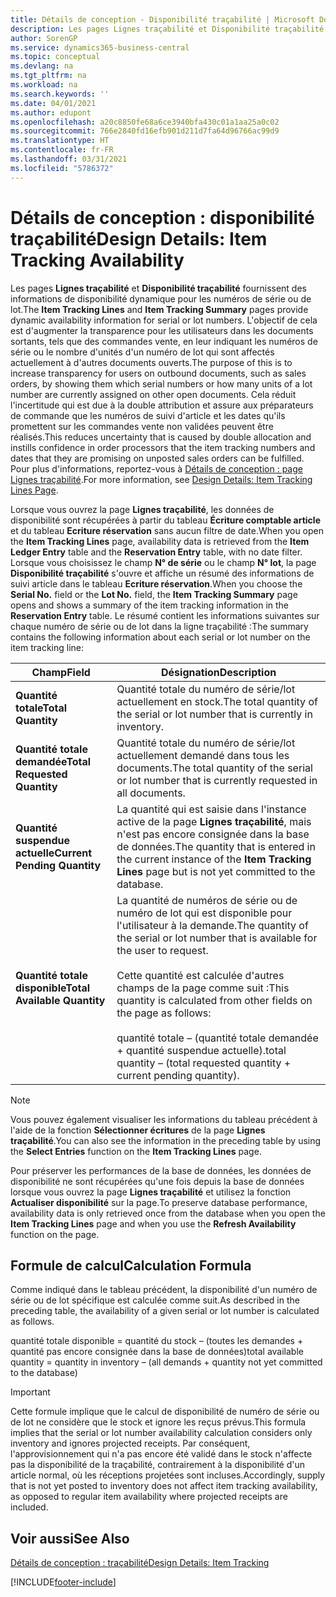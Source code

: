 ```yaml
---
title: Détails de conception - Disponibilité traçabilité | Microsoft Docs
description: Les pages Lignes traçabilité et Disponibilité traçabilité fournissent des informations de disponibilité dynamique pour les numéros de série ou de lot. L'objectif de cela est d'augmenter la transparence pour les utilisateurs dans les documents sortants, tels que des commandes vente, en leur indiquant les numéros de série ou le nombre d'unités d'un numéro de lot qui sont affectés actuellement à d'autres documents ouverts.
author: SorenGP
ms.service: dynamics365-business-central
ms.topic: conceptual
ms.devlang: na
ms.tgt_pltfrm: na
ms.workload: na
ms.search.keywords: ''
ms.date: 04/01/2021
ms.author: edupont
ms.openlocfilehash: a20c8850fe68a6ce3940bfa430c01a1aa25a0c02
ms.sourcegitcommit: 766e2840fd16efb901d211d7fa64d96766ac99d9
ms.translationtype: HT
ms.contentlocale: fr-FR
ms.lasthandoff: 03/31/2021
ms.locfileid: "5786372"
---
```

# <a name="design-details-item-tracking-availability"></a><span data-ttu-id="66b4c-104">Détails de conception : disponibilité traçabilité</span><span class="sxs-lookup"><span data-stu-id="66b4c-104">Design Details: Item Tracking Availability</span></span>
<span data-ttu-id="66b4c-105">Les pages **Lignes traçabilité** et **Disponibilité traçabilité** fournissent des informations de disponibilité dynamique pour les numéros de série ou de lot.</span><span class="sxs-lookup"><span data-stu-id="66b4c-105">The **Item Tracking Lines** and **Item Tracking Summary** pages provide dynamic availability information for serial or lot numbers.</span></span> <span data-ttu-id="66b4c-106">L'objectif de cela est d'augmenter la transparence pour les utilisateurs dans les documents sortants, tels que des commandes vente, en leur indiquant les numéros de série ou le nombre d'unités d'un numéro de lot qui sont affectés actuellement à d'autres documents ouverts.</span><span class="sxs-lookup"><span data-stu-id="66b4c-106">The purpose of this is to increase transparency for users on outbound documents, such as sales orders, by showing them which serial numbers or how many units of a lot number are currently assigned on other open documents.</span></span> <span data-ttu-id="66b4c-107">Cela réduit l'incertitude qui est due à la double attribution et assure aux préparateurs de commande que les numéros de suivi d'article et les dates qu'ils promettent sur les commandes vente non validées peuvent être réalisés.</span><span class="sxs-lookup"><span data-stu-id="66b4c-107">This reduces uncertainty that is caused by double allocation and instills confidence in order processors that the item tracking numbers and dates that they are promising on unposted sales orders can be fulfilled.</span></span> <span data-ttu-id="66b4c-108">Pour plus d'informations, reportez-vous à [Détails de conception : page Lignes traçabilité](design-details-item-tracking-lines-window.md).</span><span class="sxs-lookup"><span data-stu-id="66b4c-108">For more information, see [Design Details: Item Tracking Lines Page](design-details-item-tracking-lines-window.md).</span></span>  

 <span data-ttu-id="66b4c-109">Lorsque vous ouvrez la page **Lignes traçabilité**, les données de disponibilité sont récupérées à partir du tableau **Écriture comptable article** et du tableau **Ecriture réservation** sans aucun filtre de date.</span><span class="sxs-lookup"><span data-stu-id="66b4c-109">When you open the **Item Tracking Lines** page, availability data is retrieved from the **Item Ledger Entry** table and the **Reservation Entry** table, with no date filter.</span></span> <span data-ttu-id="66b4c-110">Lorsque vous choisissez le champ **N° de série** ou le champ **N° lot**, la page **Disponibilité traçabilité** s'ouvre et affiche un résumé des informations de suivi article dans le tableau **Ecriture réservation**.</span><span class="sxs-lookup"><span data-stu-id="66b4c-110">When you choose the **Serial No.** field or the **Lot No.** field, the **Item Tracking Summary** page opens and shows a summary of the item tracking information in the **Reservation Entry** table.</span></span> <span data-ttu-id="66b4c-111">Le résumé contient les informations suivantes sur chaque numéro de série ou de lot dans la ligne traçabilité :</span><span class="sxs-lookup"><span data-stu-id="66b4c-111">The summary contains the following information about each serial or lot number on the item tracking line:</span></span>  

|<span data-ttu-id="66b4c-112">Champ</span><span class="sxs-lookup"><span data-stu-id="66b4c-112">Field</span></span>|<span data-ttu-id="66b4c-113">Désignation</span><span class="sxs-lookup"><span data-stu-id="66b4c-113">Description</span></span>|  
|---------------------------------|---------------------------------------|  
|<span data-ttu-id="66b4c-114">**Quantité totale**</span><span class="sxs-lookup"><span data-stu-id="66b4c-114">**Total Quantity**</span></span>|<span data-ttu-id="66b4c-115">Quantité totale du numéro de série/lot actuellement en stock.</span><span class="sxs-lookup"><span data-stu-id="66b4c-115">The total quantity of the serial or lot number that is currently in inventory.</span></span>|  
|<span data-ttu-id="66b4c-116">**Quantité totale demandée**</span><span class="sxs-lookup"><span data-stu-id="66b4c-116">**Total Requested Quantity**</span></span>|<span data-ttu-id="66b4c-117">Quantité totale du numéro de série/lot actuellement demandé dans tous les documents.</span><span class="sxs-lookup"><span data-stu-id="66b4c-117">The total quantity of the serial or lot number that is currently requested in all documents.</span></span>|  
|<span data-ttu-id="66b4c-118">**Quantité suspendue actuelle**</span><span class="sxs-lookup"><span data-stu-id="66b4c-118">**Current Pending Quantity**</span></span>|<span data-ttu-id="66b4c-119">La quantité qui est saisie dans l'instance active de la page **Lignes traçabilité**, mais n'est pas encore consignée dans la base de données.</span><span class="sxs-lookup"><span data-stu-id="66b4c-119">The quantity that is entered in the current instance of the **Item Tracking Lines** page but is not yet committed to the database.</span></span>|  
|<span data-ttu-id="66b4c-120">**Quantité totale disponible**</span><span class="sxs-lookup"><span data-stu-id="66b4c-120">**Total Available Quantity**</span></span>|<span data-ttu-id="66b4c-121">La quantité de numéros de série ou de numéro de lot qui est disponible pour l'utilisateur à la demande.</span><span class="sxs-lookup"><span data-stu-id="66b4c-121">The quantity of the serial or lot number that is available for the user to request.</span></span><br /><br /> <span data-ttu-id="66b4c-122">Cette quantité est calculée d'autres champs de la page comme suit :</span><span class="sxs-lookup"><span data-stu-id="66b4c-122">This quantity is calculated from other fields on the page as follows:</span></span><br /><br /> <span data-ttu-id="66b4c-123">quantité totale – (quantité totale demandée + quantité suspendue actuelle).</span><span class="sxs-lookup"><span data-stu-id="66b4c-123">total quantity – (total requested quantity + current pending quantity).</span></span>|  

> [!NOTE]  
>  <span data-ttu-id="66b4c-124">Vous pouvez également visualiser les informations du tableau précédent à l'aide de la fonction **Sélectionner écritures** de la page **Lignes traçabilité**.</span><span class="sxs-lookup"><span data-stu-id="66b4c-124">You can also see the information in the preceding table by using the **Select Entries** function on the **Item Tracking Lines** page.</span></span>  

 <span data-ttu-id="66b4c-125">Pour préserver les performances de la base de données, les données de disponibilité ne sont récupérées qu'une fois depuis la base de données lorsque vous ouvrez la page **Lignes traçabilité** et utilisez la fonction **Actualiser disponibilité** sur la page.</span><span class="sxs-lookup"><span data-stu-id="66b4c-125">To preserve database performance, availability data is only retrieved once from the database when you open the **Item Tracking Lines** page and when you use the **Refresh Availability** function on the page.</span></span>  

## <a name="calculation-formula"></a><span data-ttu-id="66b4c-126">Formule de calcul</span><span class="sxs-lookup"><span data-stu-id="66b4c-126">Calculation Formula</span></span>  
 <span data-ttu-id="66b4c-127">Comme indiqué dans le tableau précédent, la disponibilité d'un numéro de série ou de lot spécifique est calculée comme suit.</span><span class="sxs-lookup"><span data-stu-id="66b4c-127">As described in the preceding table, the availability of a given serial or lot number is calculated as follows.</span></span>  

 <span data-ttu-id="66b4c-128">quantité totale disponible = quantité du stock – (toutes les demandes + quantité pas encore consignée dans la base de données)</span><span class="sxs-lookup"><span data-stu-id="66b4c-128">total available quantity = quantity in inventory – (all demands + quantity not yet committed to the database)</span></span>  

> [!IMPORTANT]  
>  <span data-ttu-id="66b4c-129">Cette formule implique que le calcul de disponibilité de numéro de série ou de lot ne considère que le stock et ignore les reçus prévus.</span><span class="sxs-lookup"><span data-stu-id="66b4c-129">This formula implies that the serial or lot number availability calculation considers only inventory and ignores projected receipts.</span></span> <span data-ttu-id="66b4c-130">Par conséquent, l'approvisionnement qui n'a pas encore été validé dans le stock n'affecte pas la disponibilité de la traçabilité, contrairement à la disponibilité d'un article normal, où les réceptions projetées sont incluses.</span><span class="sxs-lookup"><span data-stu-id="66b4c-130">Accordingly, supply that is not yet posted to inventory does not affect item tracking availability, as opposed to regular item availability where projected receipts are included.</span></span>  

## <a name="see-also"></a><span data-ttu-id="66b4c-131">Voir aussi</span><span class="sxs-lookup"><span data-stu-id="66b4c-131">See Also</span></span>  
 [<span data-ttu-id="66b4c-132">Détails de conception : traçabilité</span><span class="sxs-lookup"><span data-stu-id="66b4c-132">Design Details: Item Tracking</span></span>](design-details-item-tracking.md)


[!INCLUDE[footer-include](includes/footer-banner.md)]